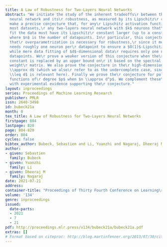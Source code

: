 ```yaml
---
title: A Law of Robustness for Two-Layers Neural Networks
abstract: "We initiate the study of the inherent tradeoffs\r between the size of a
  neural network and its\r robustness, as measured by its Lipschitz\r constant. We
  make a precise conjecture that, for any\r Lipschitz activation function and for
  most datasets,\r any two-layers neural network with $k$ neurons that\r perfectly
  fit the data must have its Lipschitz\r constant larger (up to a constant) than $\\sqrt{n/k}$\r
  where $n$ is the number of datapoints. In\r particular, this conjecture implies
  that\r overparametrization is necessary for robustness,\r since it means that one
  needs roughly one neuron per\r datapoint to ensure a $O(1)$-Lipschitz network,\r
  while mere data fitting of $d$-dimensional data\r requires only one neuron per $d$
  datapoints. We\r prove a weaker version of this conjecture when the\r Lipschitz
  constant is replaced by an upper bound on\r it based on the spectral norm of the
  weight\r matrix. We also prove the conjecture in the\r high-dimensional regime $n
  \\approx d$ (which we also\r refer to as the undercomplete case, since only $k\r
  \\leq d$ is relevant here). Finally we prove the\r conjecture for polynomial activation
  functions of\r degree $p$ when $n \\approx d^p$. We complement these\r findings
  with experimental evidence supporting the\r conjecture."
layout: inproceedings
series: Proceedings of Machine Learning Research
publisher: PMLR
issn: 2640-3498
id: bubeck21a
month: 0
tex_title: A Law of Robustness for Two-Layers Neural Networks
firstpage: 804
lastpage: 820
page: 804-820
order: 804
cycles: false
bibtex_author: Bubeck, Sebastien and Li, Yuanzhi and Nagaraj, Dheeraj M
author:
- given: Sebastien
  family: Bubeck
- given: Yuanzhi
  family: Li
- given: Dheeraj M
  family: Nagaraj
date: 2021-07-21
address:
container-title: "Proceedings of Thirty Fourth Conference on Learning\r Theory"
volume: '134'
genre: inproceedings
issued:
  date-parts:
  - 2021
  - 7
  - 21
pdf: http://proceedings.mlr.press/v134/bubeck21a/bubeck21a.pdf
extras: []
# Format based on citeproc: http://blog.martinfenner.org/2013/07/30/citeproc-yaml-for-bibliographies/
---
```

